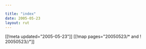 ```yaml
---

title: "index"
date: 2005-05-23
layout: rut
---
```


[[!meta updated="2005-05-23"]]
[[!map pages="20050523/* and ! 20050523/*/*"]]
